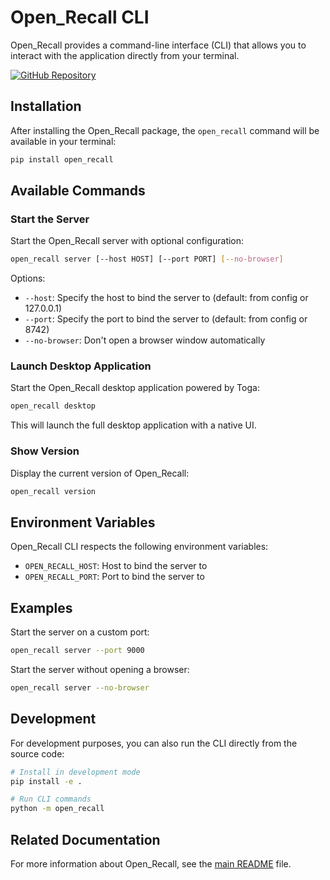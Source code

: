 # Open_Recall CLI

Open_Recall provides a command-line interface (CLI) that allows you to interact with the application directly from your terminal.

[![GitHub Repository](https://img.shields.io/badge/GitHub-Repository-blue.svg)](https://github.com/Eng-Elias/Open_Recall)

## Installation

After installing the Open_Recall package, the `open_recall` command will be available in your terminal:

```bash
pip install open_recall
```

## Available Commands

### Start the Server

Start the Open_Recall server with optional configuration:

```bash
open_recall server [--host HOST] [--port PORT] [--no-browser]
```

Options:

- `--host`: Specify the host to bind the server to (default: from config or 127.0.0.1)
- `--port`: Specify the port to bind the server to (default: from config or 8742)
- `--no-browser`: Don't open a browser window automatically

### Launch Desktop Application

Start the Open_Recall desktop application powered by Toga:

```bash
open_recall desktop
```

This will launch the full desktop application with a native UI.

### Show Version

Display the current version of Open_Recall:

```bash
open_recall version
```

## Environment Variables

Open_Recall CLI respects the following environment variables:

- `OPEN_RECALL_HOST`: Host to bind the server to
- `OPEN_RECALL_PORT`: Port to bind the server to

## Examples

Start the server on a custom port:

```bash
open_recall server --port 9000
```

Start the server without opening a browser:

```bash
open_recall server --no-browser
```

## Development

For development purposes, you can also run the CLI directly from the source code:

```bash
# Install in development mode
pip install -e .

# Run CLI commands
python -m open_recall
```

## Related Documentation

For more information about Open_Recall, see the [main README](../README.md) file.
